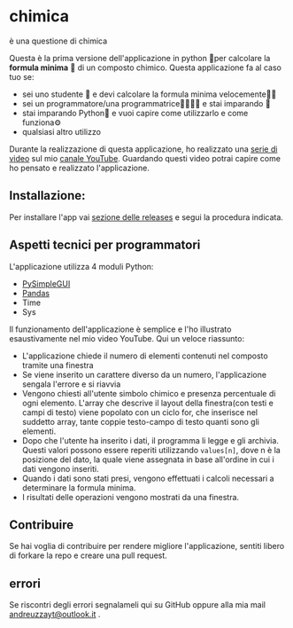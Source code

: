 # chimica
è una questione di chimica


Questa è la prima versione dell'applicazione in python 🐍per calcolare la **formula minima** 🧪 di un composto chimico. Questa applicazione fa al caso tuo se:
- sei uno studente 📖 e devi calcolare la formula minima velocemente🏃‍♂️
- sei un programmatore/una programmatrice🧑‍💻👩‍💻 e stai imparando 📖
- stai imparando Python🐍 e vuoi capire come utilizzarlo e come funziona⚙️
- qualsiasi altro utilizzo


Durante la realizzazione di questa applicazione, ho realizzato una [serie di video](https://www.youtube.com/watch?v=qJylPiqVYI8&t=6s) sul mio [canale YouTube](https://www.youtube.com/@matteoandreuzza). Guardando questi video potrai capire come ho pensato e realizzato l'applicazione.

## Installazione:
Per installare l'app vai [sezione delle releases](https://github.com/matteo-andreuzza/chimica/releases/tag/0.1.1-beta) e segui la procedura indicata.

## Aspetti tecnici per programmatori
L'applicazione utilizza 4 moduli Python:
- [PySimpleGUI ](https://pypi.org/project/PySimpleGUI/)
- [Pandas](https://pypi.org/project/pandas/)
- Time
- Sys


Il funzionamento dell'applicazione è semplice e l'ho illustrato esaustivamente nel mio video YouTube. Qui un veloce riassunto:


- L'applicazione chiede il numero di elementi contenuti nel composto tramite una finestra
- Se viene inserito un carattere diverso da un numero, l'applicazione sengala l'errore e si riavvia
- Vengono chiesti all'utente simbolo chimico e presenza percentuale di ogni elemento. L'array che descrive il layout della finestra(con testi e campi di testo) viene popolato con un ciclo for, che inserisce nel suddetto array, tante coppie testo-campo di testo quanti sono gli elementi. 
- Dopo che l'utente ha inserito i dati, il programma li legge e gli archivia. Questi valori possono essere reperiti utilizzando `values[n]`, dove n è la posizione del dato, la quale viene assegnata in base all'ordine in cui i dati vengono inseriti.
- Quando i dati sono stati presi, vengono effettuati i calcoli necessari a determinare la formula minima. 
- I risultati delle operazioni vengono mostrati da una finestra.

## Contribuire
Se hai voglia di contribuire per rendere migliore l'applicazione, sentiti libero di forkare la repo e creare una pull request.

## errori
Se riscontri degli errori segnalameli qui su GitHub oppure alla mia mail andreuzzayt@outlook.it .
